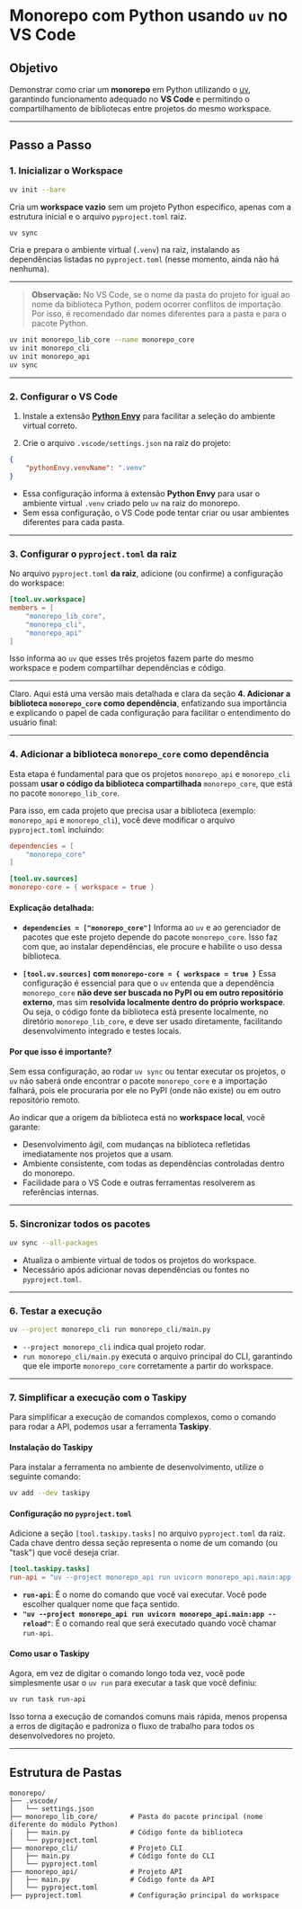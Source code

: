 # Monorepo com Python usando `uv` no VS Code

## Objetivo

Demonstrar como criar um **monorepo** em Python utilizando o [uv](https://github.com/astral-sh/uv), garantindo funcionamento adequado no **VS Code** e permitindo o compartilhamento de bibliotecas entre projetos do mesmo workspace.

---

## Passo a Passo

### 1. Inicializar o Workspace

```bash
uv init --bare
```

Cria um **workspace vazio** sem um projeto Python específico, apenas com a estrutura inicial e o arquivo `pyproject.toml` raiz.

```bash
uv sync
```

Cria e prepara o ambiente virtual (`.venv`) na raiz, instalando as dependências listadas no `pyproject.toml` (nesse momento, ainda não há nenhuma).

---

> **Observação:** No VS Code, se o nome da pasta do projeto for igual ao nome da biblioteca Python, podem ocorrer conflitos de importação.
> Por isso, é recomendado dar nomes diferentes para a pasta e para o pacote Python.

```bash
uv init monorepo_lib_core --name monorepo_core
uv init monorepo_cli
uv init monorepo_api
uv sync
```

---

### 2. Configurar o VS Code

1. Instale a extensão [**Python Envy**](https://marketplace.visualstudio.com/items?itemName=teticio.python-envy) para facilitar a seleção do ambiente virtual correto.

2. Crie o arquivo `.vscode/settings.json` na raiz do projeto:

```json
{
    "pythonEnvy.venvName": ".venv"
}
```

* Essa configuração informa à extensão **Python Envy** para usar o ambiente virtual `.venv` criado pelo `uv` na raiz do monorepo.
* Sem essa configuração, o VS Code pode tentar criar ou usar ambientes diferentes para cada pasta.

---

### 3. Configurar o `pyproject.toml` da raiz

No arquivo `pyproject.toml` **da raiz**, adicione (ou confirme) a configuração do workspace:

```toml
[tool.uv.workspace]
members = [
    "monorepo_lib_core",
    "monorepo_cli",
    "monorepo_api"
]
```

Isso informa ao `uv` que esses três projetos fazem parte do mesmo workspace e podem compartilhar dependências e código.

---

Claro. Aqui está uma versão mais detalhada e clara da seção **4. Adicionar a biblioteca `monorepo_core` como dependência**, enfatizando sua importância e explicando o papel de cada configuração para facilitar o entendimento do usuário final:

---

### 4. Adicionar a biblioteca `monorepo_core` como dependência

Esta etapa é fundamental para que os projetos `monorepo_api` e `monorepo_cli` possam **usar o código da biblioteca compartilhada** `monorepo_core`, que está no pacote `monorepo_lib_core`.

Para isso, em cada projeto que precisa usar a biblioteca (exemplo: `monorepo_api` e `monorepo_cli`), você deve modificar o arquivo `pyproject.toml` incluindo:

```toml
dependencies = [
    "monorepo_core"
]

[tool.uv.sources]
monorepo-core = { workspace = true }
```

#### Explicação detalhada:

* **`dependencies = ["monorepo_core"]`**
  Informa ao `uv` e ao gerenciador de pacotes que este projeto depende do pacote `monorepo_core`. Isso faz com que, ao instalar dependências, ele procure e habilite o uso dessa biblioteca.

* **`[tool.uv.sources]` com `monorepo-core = { workspace = true }`**
  Essa configuração é essencial para que o `uv` entenda que a dependência `monorepo_core` **não deve ser buscada no PyPI ou em outro repositório externo**, mas sim **resolvida localmente dentro do próprio workspace**.
  Ou seja, o código fonte da biblioteca está presente localmente, no diretório `monorepo_lib_core`, e deve ser usado diretamente, facilitando desenvolvimento integrado e testes locais.

#### Por que isso é importante?

Sem essa configuração, ao rodar `uv sync` ou tentar executar os projetos, o `uv` não saberá onde encontrar o pacote `monorepo_core` e a importação falhará, pois ele procuraria por ele no PyPI (onde não existe) ou em outro repositório remoto.

Ao indicar que a origem da biblioteca está no **workspace local**, você garante:

* Desenvolvimento ágil, com mudanças na biblioteca refletidas imediatamente nos projetos que a usam.
* Ambiente consistente, com todas as dependências controladas dentro do monorepo.
* Facilidade para o VS Code e outras ferramentas resolverem as referências internas.

---

### 5. Sincronizar todos os pacotes

```bash
uv sync --all-packages
```

* Atualiza o ambiente virtual de todos os projetos do workspace.
* Necessário após adicionar novas dependências ou fontes no `pyproject.toml`.

---

### 6. Testar a execução

```bash
uv --project monorepo_cli run monorepo_cli/main.py
```

* `--project monorepo_cli` indica qual projeto rodar.
* `run monorepo_cli/main.py` executa o arquivo principal do CLI, garantindo que ele importe `monorepo_core` corretamente a partir do workspace.

---

### 7. Simplificar a execução com o Taskipy

Para simplificar a execução de comandos complexos, como o comando para rodar a API, podemos usar a ferramenta **Taskipy**.

#### Instalação do Taskipy

Para instalar a ferramenta no ambiente de desenvolvimento, utilize o seguinte comando:

```bash
uv add --dev taskipy
```

#### Configuração no `pyproject.toml`

Adicione a seção `[tool.taskipy.tasks]` no arquivo `pyproject.toml` da raiz. Cada chave dentro dessa seção representa o nome de um comando (ou "task") que você deseja criar.

```toml
[tool.taskipy.tasks]
run-api = "uv --project monorepo_api run uvicorn monorepo_api.main:app --reload"
```

  * **`run-api`**: É o nome do comando que você vai executar. Você pode escolher qualquer nome que faça sentido.
  * **`"uv --project monorepo_api run uvicorn monorepo_api.main:app --reload"`**: É o comando real que será executado quando você chamar `run-api`.

#### Como usar o Taskipy

Agora, em vez de digitar o comando longo toda vez, você pode simplesmente usar o `uv run` para executar a task que você definiu:

```bash
uv run task run-api
```

Isso torna a execução de comandos comuns mais rápida, menos propensa a erros de digitação e padroniza o fluxo de trabalho para todos os desenvolvedores no projeto.

-----

## Estrutura de Pastas

```plaintext
monorepo/
├── .vscode/
│   └── settings.json
├── monorepo_lib_core/        # Pasta do pacote principal (nome diferente do módulo Python)
│   ├── main.py               # Código fonte da biblioteca
│   └── pyproject.toml
├── monorepo_cli/             # Projeto CLI
│   ├── main.py               # Código fonte do CLI
│   └── pyproject.toml
├── monorepo_api/             # Projeto API
│   ├── main.py               # Código fonte da API
│   └── pyproject.toml
├── pyproject.toml            # Configuração principal do workspace
```